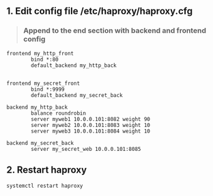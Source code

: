 ## 1. Edit config file /etc/haproxy/haproxy.cfg
>### **Append to the end section with backend and frontend config**

```
frontend my_http_front
        bind *:80
        default_backend my_http_back


frontend my_secret_front
        bind *:9999
        default_backend my_secret_back

backend my_http_back
        balance roundrobin
        server myweb1 10.0.0.101:8082 weight 90
        server myweb2 10.0.0.101:8083 weight 10
        server myweb3 10.0.0.101:8084 weight 10

backend my_secret_back
        server my_secret_web 10.0.0.101:8085

```

## 2. Restart haproxy
```
systemctl restart haproxy
```